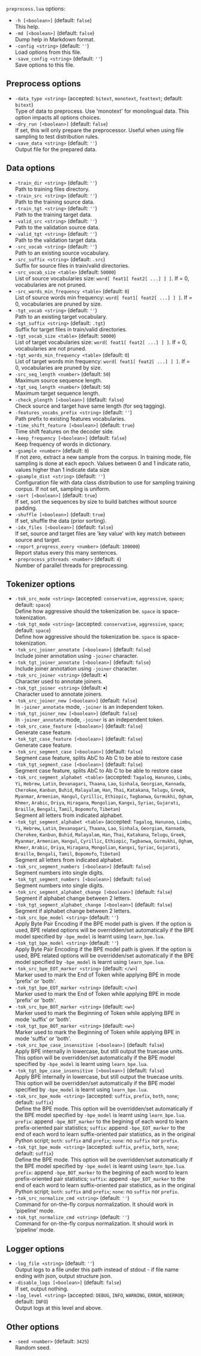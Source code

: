 <!--- This file was automatically generated. Do not modify it manually but use the docs/options/generate.sh script instead. -->

`preprocess.lua` options:

* `-h [<boolean>]` (default: `false`)<br/>This help.
* `-md [<boolean>]` (default: `false`)<br/>Dump help in Markdown format.
* `-config <string>` (default: `''`)<br/>Load options from this file.
* `-save_config <string>` (default: `''`)<br/>Save options to this file.

## Preprocess options

* `-data_type <string>` (accepted: `bitext`, `monotext`, `feattext`; default: `bitext`)<br/>Type of data to preprocess. Use 'monotext' for monolingual data. This option impacts all options choices.
* `-dry_run [<boolean>]` (default: `false`)<br/>If set, this will only prepare the preprocessor. Useful when using file sampling to test distribution rules.
* `-save_data <string>` (default: `''`)<br/>Output file for the prepared data.

## Data options

* `-train_dir <string>` (default: `''`)<br/>Path to training files directory.
* `-train_src <string>` (default: `''`)<br/>Path to the training source data.
* `-train_tgt <string>` (default: `''`)<br/>Path to the training target data.
* `-valid_src <string>` (default: `''`)<br/>Path to the validation source data.
* `-valid_tgt <string>` (default: `''`)<br/>Path to the validation target data.
* `-src_vocab <string>` (default: `''`)<br/>Path to an existing source vocabulary.
* `-src_suffix <string>` (default: `.src`)<br/>Suffix for source files in train/valid directories.
* `-src_vocab_size <table>` (default: `50000`)<br/>List of source vocabularies size: `word[ feat1[ feat2[ ...] ] ]`. If = 0, vocabularies are not pruned.
* `-src_words_min_frequency <table>` (default: `0`)<br/>List of source words min frequency: `word[ feat1[ feat2[ ...] ] ]`. If = 0, vocabularies are pruned by size.
* `-tgt_vocab <string>` (default: `''`)<br/>Path to an existing target vocabulary.
* `-tgt_suffix <string>` (default: `.tgt`)<br/>Suffix for target files in train/valid directories.
* `-tgt_vocab_size <table>` (default: `50000`)<br/>List of target vocabularies size: `word[ feat1[ feat2[ ...] ] ]`. If = 0, vocabularies are not pruned.
* `-tgt_words_min_frequency <table>` (default: `0`)<br/>List of target words min frequency: `word[ feat1[ feat2[ ...] ] ]`. If = 0, vocabularies are pruned by size.
* `-src_seq_length <number>` (default: `50`)<br/>Maximum source sequence length.
* `-tgt_seq_length <number>` (default: `50`)<br/>Maximum target sequence length.
* `-check_plength [<boolean>]` (default: `false`)<br/>Check source and target have same length (for seq tagging).
* `-features_vocabs_prefix <string>` (default: `''`)<br/>Path prefix to existing features vocabularies.
* `-time_shift_feature [<boolean>]` (default: `true`)<br/>Time shift features on the decoder side.
* `-keep_frequency [<boolean>]` (default: `false`)<br/>Keep frequency of words in dictionary.
* `-gsample <number>` (default: `0`)<br/>If not zero, extract a new sample from the corpus. In training mode, file sampling is done at each epoch. Values between 0 and 1 indicate ratio, values higher than 1 indicate data size
* `-gsample_dist <string>` (default: `''`)<br/>Configuration file with data class distribution to use for sampling training corpus. If not set, sampling is uniform.
* `-sort [<boolean>]` (default: `true`)<br/>If set, sort the sequences by size to build batches without source padding.
* `-shuffle [<boolean>]` (default: `true`)<br/>If set, shuffle the data (prior sorting).
* `-idx_files [<boolean>]` (default: `false`)<br/>If set, source and target files are 'key value' with key match between source and target.
* `-report_progress_every <number>` (default: `100000`)<br/>Report status every this many sentences.
* `-preprocess_pthreads <number>` (default: `4`)<br/>Number of parallel threads for preprocessing.

## Tokenizer options

* `-tok_src_mode <string>` (accepted: `conservative`, `aggressive`, `space`; default: `space`)<br/>Define how aggressive should the tokenization be. `space` is space-tokenization.
* `-tok_tgt_mode <string>` (accepted: `conservative`, `aggressive`, `space`; default: `space`)<br/>Define how aggressive should the tokenization be. `space` is space-tokenization.
* `-tok_src_joiner_annotate [<boolean>]` (default: `false`)<br/>Include joiner annotation using `-joiner` character.
* `-tok_tgt_joiner_annotate [<boolean>]` (default: `false`)<br/>Include joiner annotation using `-joiner` character.
* `-tok_src_joiner <string>` (default: `￭`)<br/>Character used to annotate joiners.
* `-tok_tgt_joiner <string>` (default: `￭`)<br/>Character used to annotate joiners.
* `-tok_src_joiner_new [<boolean>]` (default: `false`)<br/>In `-joiner_annotate` mode, `-joiner` is an independent token.
* `-tok_tgt_joiner_new [<boolean>]` (default: `false`)<br/>In `-joiner_annotate` mode, `-joiner` is an independent token.
* `-tok_src_case_feature [<boolean>]` (default: `false`)<br/>Generate case feature.
* `-tok_tgt_case_feature [<boolean>]` (default: `false`)<br/>Generate case feature.
* `-tok_src_segment_case [<boolean>]` (default: `false`)<br/>Segment case feature, splits AbC to Ab C to be able to restore case
* `-tok_tgt_segment_case [<boolean>]` (default: `false`)<br/>Segment case feature, splits AbC to Ab C to be able to restore case
* `-tok_src_segment_alphabet <table>` (accepted: `Tagalog`, `Hanunoo`, `Limbu`, `Yi`, `Hebrew`, `Latin`, `Devanagari`, `Thaana`, `Lao`, `Sinhala`, `Georgian`, `Kannada`, `Cherokee`, `Kanbun`, `Buhid`, `Malayalam`, `Han`, `Thai`, `Katakana`, `Telugu`, `Greek`, `Myanmar`, `Armenian`, `Hangul`, `Cyrillic`, `Ethiopic`, `Tagbanwa`, `Gurmukhi`, `Ogham`, `Khmer`, `Arabic`, `Oriya`, `Hiragana`, `Mongolian`, `Kangxi`, `Syriac`, `Gujarati`, `Braille`, `Bengali`, `Tamil`, `Bopomofo`, `Tibetan`)<br/>Segment all letters from indicated alphabet.
* `-tok_tgt_segment_alphabet <table>` (accepted: `Tagalog`, `Hanunoo`, `Limbu`, `Yi`, `Hebrew`, `Latin`, `Devanagari`, `Thaana`, `Lao`, `Sinhala`, `Georgian`, `Kannada`, `Cherokee`, `Kanbun`, `Buhid`, `Malayalam`, `Han`, `Thai`, `Katakana`, `Telugu`, `Greek`, `Myanmar`, `Armenian`, `Hangul`, `Cyrillic`, `Ethiopic`, `Tagbanwa`, `Gurmukhi`, `Ogham`, `Khmer`, `Arabic`, `Oriya`, `Hiragana`, `Mongolian`, `Kangxi`, `Syriac`, `Gujarati`, `Braille`, `Bengali`, `Tamil`, `Bopomofo`, `Tibetan`)<br/>Segment all letters from indicated alphabet.
* `-tok_src_segment_numbers [<boolean>]` (default: `false`)<br/>Segment numbers into single digits.
* `-tok_tgt_segment_numbers [<boolean>]` (default: `false`)<br/>Segment numbers into single digits.
* `-tok_src_segment_alphabet_change [<boolean>]` (default: `false`)<br/>Segment if alphabet change between 2 letters.
* `-tok_tgt_segment_alphabet_change [<boolean>]` (default: `false`)<br/>Segment if alphabet change between 2 letters.
* `-tok_src_bpe_model <string>` (default: `''`)<br/>Apply Byte Pair Encoding if the BPE model path is given. If the option is used, BPE related options will be overridden/set automatically if the BPE model specified by `-bpe_model` is learnt using `learn_bpe.lua`.
* `-tok_tgt_bpe_model <string>` (default: `''`)<br/>Apply Byte Pair Encoding if the BPE model path is given. If the option is used, BPE related options will be overridden/set automatically if the BPE model specified by `-bpe_model` is learnt using `learn_bpe.lua`.
* `-tok_src_bpe_EOT_marker <string>` (default: `</w>`)<br/>Marker used to mark the End of Token while applying BPE in mode 'prefix' or 'both'.
* `-tok_tgt_bpe_EOT_marker <string>` (default: `</w>`)<br/>Marker used to mark the End of Token while applying BPE in mode 'prefix' or 'both'.
* `-tok_src_bpe_BOT_marker <string>` (default: `<w>`)<br/>Marker used to mark the Beginning of Token while applying BPE in mode 'suffix' or 'both'.
* `-tok_tgt_bpe_BOT_marker <string>` (default: `<w>`)<br/>Marker used to mark the Beginning of Token while applying BPE in mode 'suffix' or 'both'.
* `-tok_src_bpe_case_insensitive [<boolean>]` (default: `false`)<br/>Apply BPE internally in lowercase, but still output the truecase units. This option will be overridden/set automatically if the BPE model specified by `-bpe_model` is learnt using `learn_bpe.lua`.
* `-tok_tgt_bpe_case_insensitive [<boolean>]` (default: `false`)<br/>Apply BPE internally in lowercase, but still output the truecase units. This option will be overridden/set automatically if the BPE model specified by `-bpe_model` is learnt using `learn_bpe.lua`.
* `-tok_src_bpe_mode <string>` (accepted: `suffix`, `prefix`, `both`, `none`; default: `suffix`)<br/>Define the BPE mode. This option will be overridden/set automatically if the BPE model specified by `-bpe_model` is learnt using `learn_bpe.lua`. `prefix`: append `-bpe_BOT_marker` to the begining of each word to learn prefix-oriented pair statistics; `suffix`: append `-bpe_EOT_marker` to the end of each word to learn suffix-oriented pair statistics, as in the original Python script; `both`: `suffix` and `prefix`; `none`: no `suffix` nor `prefix`.
* `-tok_tgt_bpe_mode <string>` (accepted: `suffix`, `prefix`, `both`, `none`; default: `suffix`)<br/>Define the BPE mode. This option will be overridden/set automatically if the BPE model specified by `-bpe_model` is learnt using `learn_bpe.lua`. `prefix`: append `-bpe_BOT_marker` to the begining of each word to learn prefix-oriented pair statistics; `suffix`: append `-bpe_EOT_marker` to the end of each word to learn suffix-oriented pair statistics, as in the original Python script; `both`: `suffix` and `prefix`; `none`: no `suffix` nor `prefix`.
* `-tok_src_normalize_cmd <string>` (default: `''`)<br/>Command for on-the-fly corpus normalization. It should work in 'pipeline' mode.
* `-tok_tgt_normalize_cmd <string>` (default: `''`)<br/>Command for on-the-fly corpus normalization. It should work in 'pipeline' mode.

## Logger options

* `-log_file <string>` (default: `''`)<br/>Output logs to a file under this path instead of stdout - if file name ending with json, output structure json.
* `-disable_logs [<boolean>]` (default: `false`)<br/>If set, output nothing.
* `-log_level <string>` (accepted: `DEBUG`, `INFO`, `WARNING`, `ERROR`, `NOERROR`; default: `INFO`)<br/>Output logs at this level and above.

## Other options

* `-seed <number>` (default: `3425`)<br/>Random seed.
